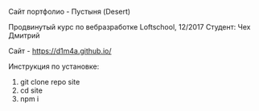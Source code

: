 Сайт портфолио - Пустыня (Desert)

Продвинутый курс по вебразработке Loftschool, 12/2017
Студент: Чех Дмитрий

Сайт - https://d1m4a.github.io/

Инструкция по установке:
1. git clone repo site
2. cd site
3. npm i